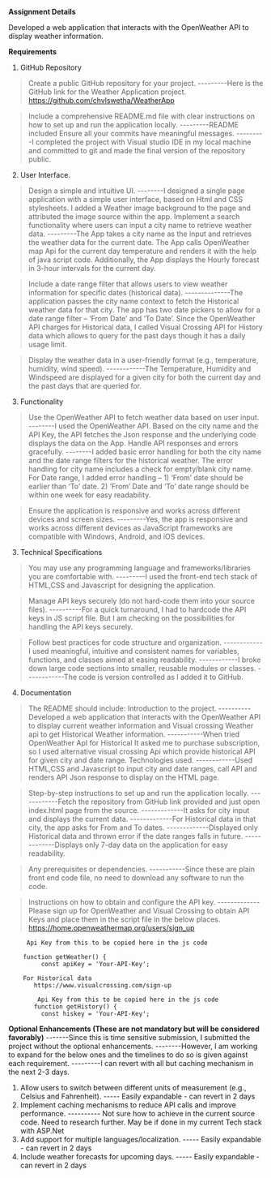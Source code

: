 **Assignment Details**

Developed a web application that interacts with the OpenWeather API  to display weather information. 

**Requirements**

1) GitHub Repository

  > Create a public GitHub repository for your project.
   ---------Here is the GitHub link for the Weather Application project. https://github.com/chvlswetha/WeatherApp

 > Include a comprehensive README.md file with clear instructions on how to set up and run the application locally.
  ---------README included
 > Ensure all your commits have meaningful messages.
 ---------I completed the project with Visual studio IDE in my local machine and committed to git and made the final version of the repository public.

2) User Interface.
 > Design a simple and intuitive UI.
 --------I designed a single page application with a simple user interface, based on Html and CSS stylesheets. I added a Weather image background to the page and attributed the image source within the app.
> Implement a search functionality where users can input a city name to retrieve weather data.
---------The App takes a city name as the input and retrieves the weather data for the current date.
The App calls OpenWeather map Api for the current day temperature and renders it with the help of java script code. Additionally, the App displays the Hourly forecast in 3-hour intervals for the current day.

> Include a date range filter that allows users to view weather information for specific dates (historical data).
--------------The application passes the city name context to fetch the Historical weather data for that city. The app has two date pickers to allow for a date range filter – ‘From Date’ and ‘To Date’.
Since the OpenWeather API charges for Historical data, I called Visual Crossing API for History data which allows to query for the past days though it has a daily usage limit.

> Display the weather data in a user-friendly format (e.g., temperature, humidity, wind speed).
------------The Temperature, Humidity and Windspeed are displayed for a given city for both the current day and the past days that are queried for.

3) Functionality
> Use the OpenWeather API to fetch weather data based on user input.
 --------I used the OpenWeather API. Based on the city name and the API Key, the API fetches the Json response and the underlying code displays the data on the App.
> Handle API responses and errors gracefully.
 --------I added basic error handling for both the city name and the date range filters for the historical weather. The error handling for city name includes a check for empty/blank city name. For Date range, I added error handling – 1) ‘From’ date should be earlier than ‘To’ date. 2) ‘From’ Date and ‘To’ date range should be within one week for easy readability.

>Ensure the application is responsive and works across different devices and screen sizes.
---------Yes, the app is responsive and works across different devices as JavaScript frameworks are compatible with Windows, Android, and iOS devices.

3) Technical Specifications
> You may use any programming language and frameworks/libraries you are comfortable with.
---------I used the front-end tech stack of HTML,CSS and Javascript for designing the application. 

> Manage API keys securely (do not hard-code them into your source files).
----------For a quick turnaround, I had to hardcode the API keys in JS script file. But I am checking on the possibilities for handling the API keys securely.

> Follow best practices for code structure and organization.
------------I used meaningful, intuitive and consistent names for variables, functions, and classes aimed at easing readability.
------------I broke down large code sections into smaller, reusable modules or classes.
------------The code is version controlled as I added it to GitHub. 

4) Documentation
> The README should include:
> Introduction to the project.
---------- Developed a web application that interacts with the OpenWeather API to display current weather information and Visual crossing Weather api to get Historical Weather information.
-----------When tried OpenWeather ApI for Historical It asked me to purchase subscription, so I used alternative visual crossing Api which provide historical API for given city and date range.
> Technologies used.
------------Used HTML,CSS and Javascript to input city and date ranges, call API and renders API Json response to display on the HTML page.

> Step-by-step instructions to set up and run the application locally.
------------Fetch the repository from GitHub link provided and just open index.html page from the source.
-------------It asks for city input and displays the current data.
-------------For Historical data in that city, the app asks for From and To dates.
-------------Displayed only Historical data and thrown error if the date ranges falls in future.
-------------Displays only 7-day data on the application for easy readability.

> Any prerequisites or dependencies.
-----------Since these are plain front end code file, no need to download any software to run the code.

>Instructions on how to obtain and configure the API key.
>-------------Please sign up for OpenWeather and Visual Crossing to obtain API Keys and place them in the script file in the below places.
           https://home.openweathermap.org/users/sign_up

         Api Key from this to be copied here in the js code

        function getWeather() {
             const apiKey = 'Your-API-Key';

        For Historical data
           https://www.visualcrossing.com/sign-up

            Api Key from this to be copied here in the js code
           function getHistory() {
             const hiskey = 'Your-API-Key';



**Optional Enhancements (These are not mandatory but will be considered favorably)**
-------Since this is time sensitive submission, I submitted the project without the optional enhancements. 
--------However, I am working to expand for the below ones and the timelines to do so is given against each requirement. 
---------I can revert with all but caching mechanism in the next 2-3 days.

1) Allow users to switch between different units of measurement (e.g., Celsius and Fahrenheit).
    ----- Easily expandable - can revert in 2 days
2) Implement caching mechanisms to reduce API calls and improve performance.
    ---------- Not sure how to achieve in the current source code. Need to research further. May be if done in my current Tech stack with ASP.Net
3) Add support for multiple languages/localization.
  ----- Easily expandable - can revert in 2 days
4) Include weather forecasts for upcoming days.
  ----- Easily expandable - can revert in 2 days

